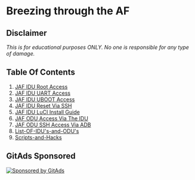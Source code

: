 # Breezing through the AF

## Disclaimer

*This is for educational purposes ONLY. No one is responsible for any type of damage.*

## Table Of Contents

1. [JAF IDU Root Access](instructions/JAF-IDU-Root-Access.md)
2. [JAF IDU UART Access](instructions/JAF-IDU-UART-Access.md)
3. [JAF IDU UBOOT Access](instructions/JAF-IDU-UBOOT-Access.md)
4. [JAF IDU Reset Via SSH](instructions/JAF-IDU-Reset-Via-SSH.md)
5. [JAF IDU LuCI Install Guide](instructions/JAF-IDU-LuCI-Install-Guide.md)
6. [JAF ODU Access Via The IDU](instructions/JAF-ODU-Access-Via-The-IDU.md)
7. [JAF ODU SSH Access Via ADB](instructions/JAF-ODU-SSH-Access-Via-ADB.md)
8. [List-OF-IDU's-and-ODU's](instructions/List-OF-IDU's-and-ODU's.md)
9. [Scripts-and-Hacks](instructions/Scripts-and-Hacks.md)

## GitAds Sponsored
[![Sponsored by GitAds](https://gitads.dev/v1/ad-serve?source=jfc-group/af-customisation@github)](https://gitads.dev/v1/ad-track?source=jfc-group/af-customisation@github)
